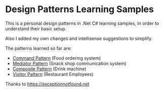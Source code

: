 # Design Patterns Learning Samples


This is a personal design patterns in .Net C# learning samples,
In order to understand their basic setup.

Also I added my own changes and intellisense suggestions to simplify.

The patterns learned so far are:

 - [Command Pattern](https://github.com/NFPN/DesignPatterns/tree/main/DesignPatterns/Patterns/CommandPattern) (Food ordering system)
 - [Mediator Pattern](https://github.com/NFPN/DesignPatterns/tree/main/DesignPatterns/Patterns/MediatorPattern) (Snack shop communication system)
 - [Composite Pattern](https://github.com/NFPN/DesignPatterns/tree/main/DesignPatterns/Patterns/CompositePattern) (Drink machine)
 - [Visitor Pattern](https://github.com/NFPN/DesignPatterns/tree/main/DesignPatterns/Patterns/Visitor) (Restaurant Employees)

 Thanks to https://exceptionnotfound.net

